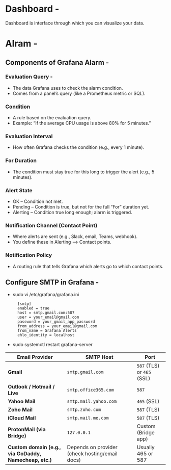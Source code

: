 # Dashboard -
Dashboard is interface through which you can visualize your data.



# Alram -

## Components of Grafana Alarm -
### Evaluation Query -
- The data Grafana uses to check the alarm condition.
- Comes from a panel’s query (like a Prometheus metric or SQL).

### Condition
- A rule based on the evaluation query.
- Example: “If the average CPU usage is above 80% for 5 minutes.”

### Evaluation Interval
- How often Grafana checks the condition (e.g., every 1 minute).

### For Duration
- The condition must stay true for this long to trigger the alert (e.g., 5 minutes).

### Alert State
- OK – Condition not met.
- Pending – Condition is true, but not for the full “For” duration yet.
- Alerting – Condition true long enough; alarm is triggered.

### Notification Channel (Contact Point)
- Where alerts are sent (e.g., Slack, email, Teams, webhook).
- You define these in Alerting --> Contact points.

### Notification Policy
- A routing rule that tells Grafana which alerts go to which contact points.

## Configure SMTP in Grafana -

- sudo vi /etc/grafana/grafana.ini

        [smtp]
        enabled = true
        host = smtp.gmail.com:587
        user = your_email@gmail.com
        password = your_gmail_app_password
        from_address = your_email@gmail.com
        from_name = Grafana Alerts
        ehlo_identity = localhost


- sudo systemctl restart grafana-server


| Email Provider                                         | SMTP Host                                      | Port                       |
|--------------------------------------------------------|------------------------------------------------|----------------------------|
| **Gmail**                                              | `smtp.gmail.com`                               | `587` (TLS) or `465` (SSL) |
| **Outlook / Hotmail / Live**                           | `smtp.office365.com`                           | `587`                      |
| **Yahoo Mail**                                         | `smtp.mail.yahoo.com`                          | `465` (SSL)                |
| **Zoho Mail**                                          | `smtp.zoho.com`                                | `587` (TLS)                |
| **iCloud Mail**                                        | `smtp.mail.me.com`                             | `587` (TLS)                |
| **ProtonMail (via Bridge)**                            | `127.0.0.1`                                    | Custom (Bridge app)        |
| **Custom domain (e.g., via GoDaddy, Namecheap, etc.)** | Depends on provider (check hosting/email docs) | Usually 465 or 587         |


